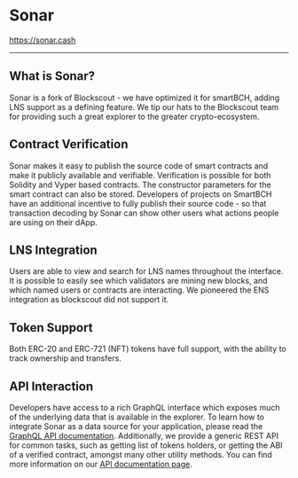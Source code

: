 # Sonar

<https://sonar.cash>

---

## What is Sonar?

Sonar is a fork of Blockscout - we have optimized it for smartBCH, adding LNS support as a defining feature. We tip our hats to the Blockscout team for providing such a great explorer to the greater crypto-ecosystem.

## Contract Verification

Sonar makes it easy to publish the source code of smart contracts and make it publicly available and verifiable. Verification is possible for both Solidity and Vyper based contracts. The constructor parameters for the smart contract can also be stored. Developers of projects on SmartBCH have an additional incentive to fully publish their source code - so that transaction decoding by Sonar can show other users what actions people are using on their dApp.

## LNS Integration

Users are able to view and search for LNS names throughout the interface. It is possible to easily see which validators are mining new blocks, and which named users or contracts are interacting. We pioneered the ENS integration as blockscout did not support it.

## Token Support

Both ERC-20 and ERC-721 (NFT)  tokens have full support, with the ability to track ownership and transfers.

## API Interaction

Developers have access to a rich GraphQL interface which exposes much of the underlying data that is available in the explorer. To learn how to integrate Sonar as a data source for your application, please read the [GraphQL API documentation](https://docs.blockscout.com/for-users/api/graphql). Additionally, we provide a generic REST API for common tasks, such as getting list of tokens holders, or getting the ABI of a verified contract, amongst many other utility methods. You can find more information on our [API documentation page](https://sonar.cash/api-docs).
